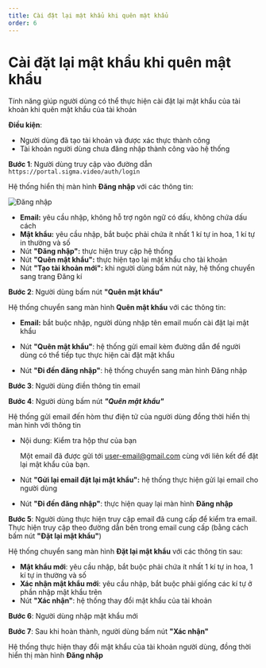 ```yaml
---
title: Cài đặt lại mật khẩu khi quên mật khẩu
order: 6
---
```


# Cài đặt lại mật khẩu khi quên mật khẩu

Tính năng giúp người dùng có thể thực hiện cài đặt lại mật khẩu của tài khoản khi quên mật khẩu của tài khoản

**Điều kiện**: 

- Người dùng đã tạo tài khoản và được xác thực thành công
- Tài khoản người dùng chưa đăng nhập thành công vào hệ thống

**Bước 1**: Người dùng truy cập vào đường dẫn `https://portal.sigma.video/auth/login`

Hệ thống hiển thị màn hình **Đăng nhập** với các thông tin:

![Đăng nhập](/images/streaming-platform/user-management/sign-in-1.png)

- **Email:** yêu cầu nhập, không hỗ trợ ngôn ngữ có dấu, không chứa dấu cách
- **Mật khẩu:** yêu cầu nhập, bắt buộc phải chứa ít nhất 1 kí tự in hoa, 1 kí tự in thường và số
- Nút **"Đăng nhập":** thực hiện truy cập hệ thống
- Nút **"Quên mật khẩu":** thực hiện tạo lại mật khẩu cho tài khoản
- Nút **"Tạo tài khoản mới":** khi người dùng bấm nút này, hệ thống chuyển sang trang Đăng kí

**Bước 2**: Người dùng bấm nút **"Quên mật khẩu"**

Hệ thống chuyển sang màn hình **Quên mật khẩu** với các thông tin:

- **Email:** bắt buộc nhập, người dùng nhập tên email muốn cài đặt lại mật khẩu

- Nút **"Quên mật khẩu"**: hệ thống gửi email kèm đường dẫn để người dùng có thể tiếp tục thực hiện cài đặt mật khẩu
- Nút **"Đi đến đăng nhập"**: hệ thống chuyển sang màn hình Đăng nhập

**Bước 3**: Người dùng điền thông tin email

**Bước 4**: Người dùng bấm nút ***"Quên mật khẩu"***

Hệ thống gửi email đến hòm thư điện tử của người dùng đồng thời hiển thị màn hình với thông tin

- Nội dung: Kiểm tra hộp thư của bạn

  Một email đã được gửi tới user-email@gmail.com cùng với liên kết để đặt lại mật khẩu của bạn.

- Nút **"Gửi lại email đặt lại mật khẩu":** hệ thống thực hiện gửi lại email cho người dùng
- Nút **"Đi đến đăng nhập"**: thực hiện quay lại màn hình **Đăng nhập**

**Bước 5**: Người dùng thực hiện truy cập email đã cung cấp để kiểm tra email. Thực hiện truy cập theo đường dẫn bên trong email cung cấp (bằng cách bấm nút **"Đặt lại mật khẩu"**)

Hệ thống chuyển sang màn hình **Đặt lại mật khẩu** với các thông tin sau:

- **Mật khẩu mới**: yêu cầu nhập, bắt buộc phải chứa ít nhất 1 kí tự in hoa, 1 kí tự in thường và số
- **Xác nhận mật khẩu mới**: yêu cầu nhập, bắt buộc phải giống các kí tự ở phần nhập mật khẩu trên
- Nút **"Xác nhận"**: hệ thống thay đổi mật khẩu của tài khoản

**Bước 6**: Người dùng nhập mật khẩu mới 

**Bước 7**: Sau khi hoàn thành, người dùng bấm nút **"Xác nhận"**

Hệ thống thực hiện thay đổi mật khẩu của tài khoản người dùng, đồng thời hiển thị màn hình **Đăng nhập**